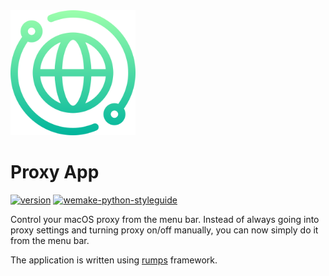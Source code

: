 <img src="icons/icon.png" alt="Icon" width="200px"/>

<h1>Proxy App</h1>

[![version](https://img.shields.io/badge/Version-0.1.0-brightgreen)]()
[![wemake-python-styleguide](https://img.shields.io/badge/style-wemake-000000.svg)](https://wemake-python-styleguide.readthedocs.io/en/latest/)

Control your macOS proxy from the menu bar. Instead of always going into proxy settings and turning proxy on/off 
manually, you can now simply do it from the menu bar.

The application is written using [rumps](https://github.com/jaredks/rumps) framework.
